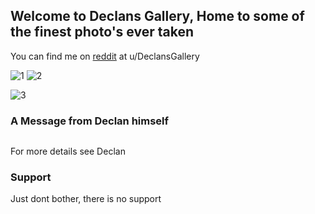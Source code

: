 ## Welcome to Declans Gallery, Home to some of the finest photo's ever taken

You can find me on [reddit](https://www.reddit.com/user/DeclansGallery/) at u/DeclansGallery

![1](https://a.thumbs.redditmedia.com/e8EyVnmT0A2CV2flXaY0b7UnCAWRSm8z4X5UAjI4t-0.jpg) 
![2](https://b.thumbs.redditmedia.com/lM9xYmwbyXxx0MfLCRBYRfj4_nJP7KY4BVXkMqJzZhU.jpg)

![3](https://b.thumbs.redditmedia.com/uPGroL7qJwFVjmmWWprxmNPjImggxT0mZzYzr9naJ4k.jpg)

### A Message from Declan himself


```markdown

```

For more details see Declan 


### Support

Just dont bother, there is no support
